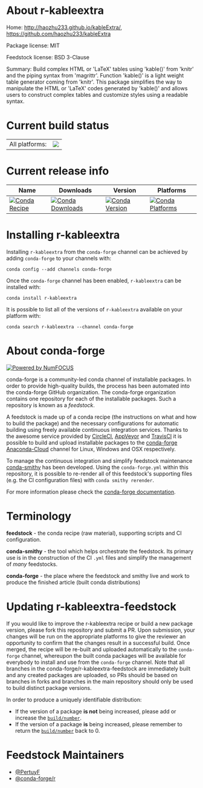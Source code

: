 About r-kableextra
==================

Home: http://haozhu233.github.io/kableExtra/, https://github.com/haozhu233/kableExtra

Package license: MIT

Feedstock license: BSD 3-Clause

Summary: Build complex HTML or 'LaTeX' tables using 'kable()' from 'knitr'  and the piping syntax from 'magrittr'. Function 'kable()' is a light weight  table generator coming from 'knitr'. This package simplifies the way to  manipulate the HTML or 'LaTeX' codes generated by 'kable()' and allows  users to construct complex tables and customize styles using a readable  syntax. 



Current build status
====================


<table><tr><td>All platforms:</td>
    <td>
      <a href="https://dev.azure.com/conda-forge/feedstock-builds/_build/latest?definitionId=5327&branchName=master">
        <img src="https://dev.azure.com/conda-forge/feedstock-builds/_apis/build/status/r-kableextra-feedstock?branchName=master">
      </a>
    </td>
  </tr>
</table>

Current release info
====================

| Name | Downloads | Version | Platforms |
| --- | --- | --- | --- |
| [![Conda Recipe](https://img.shields.io/badge/recipe-r--kableextra-green.svg)](https://anaconda.org/conda-forge/r-kableextra) | [![Conda Downloads](https://img.shields.io/conda/dn/conda-forge/r-kableextra.svg)](https://anaconda.org/conda-forge/r-kableextra) | [![Conda Version](https://img.shields.io/conda/vn/conda-forge/r-kableextra.svg)](https://anaconda.org/conda-forge/r-kableextra) | [![Conda Platforms](https://img.shields.io/conda/pn/conda-forge/r-kableextra.svg)](https://anaconda.org/conda-forge/r-kableextra) |

Installing r-kableextra
=======================

Installing `r-kableextra` from the `conda-forge` channel can be achieved by adding `conda-forge` to your channels with:

```
conda config --add channels conda-forge
```

Once the `conda-forge` channel has been enabled, `r-kableextra` can be installed with:

```
conda install r-kableextra
```

It is possible to list all of the versions of `r-kableextra` available on your platform with:

```
conda search r-kableextra --channel conda-forge
```


About conda-forge
=================

[![Powered by NumFOCUS](https://img.shields.io/badge/powered%20by-NumFOCUS-orange.svg?style=flat&colorA=E1523D&colorB=007D8A)](http://numfocus.org)

conda-forge is a community-led conda channel of installable packages.
In order to provide high-quality builds, the process has been automated into the
conda-forge GitHub organization. The conda-forge organization contains one repository
for each of the installable packages. Such a repository is known as a *feedstock*.

A feedstock is made up of a conda recipe (the instructions on what and how to build
the package) and the necessary configurations for automatic building using freely
available continuous integration services. Thanks to the awesome service provided by
[CircleCI](https://circleci.com/), [AppVeyor](https://www.appveyor.com/)
and [TravisCI](https://travis-ci.org/) it is possible to build and upload installable
packages to the [conda-forge](https://anaconda.org/conda-forge)
[Anaconda-Cloud](https://anaconda.org/) channel for Linux, Windows and OSX respectively.

To manage the continuous integration and simplify feedstock maintenance
[conda-smithy](https://github.com/conda-forge/conda-smithy) has been developed.
Using the ``conda-forge.yml`` within this repository, it is possible to re-render all of
this feedstock's supporting files (e.g. the CI configuration files) with ``conda smithy rerender``.

For more information please check the [conda-forge documentation](https://conda-forge.org/docs/).

Terminology
===========

**feedstock** - the conda recipe (raw material), supporting scripts and CI configuration.

**conda-smithy** - the tool which helps orchestrate the feedstock.
                   Its primary use is in the construction of the CI ``.yml`` files
                   and simplify the management of *many* feedstocks.

**conda-forge** - the place where the feedstock and smithy live and work to
                  produce the finished article (built conda distributions)


Updating r-kableextra-feedstock
===============================

If you would like to improve the r-kableextra recipe or build a new
package version, please fork this repository and submit a PR. Upon submission,
your changes will be run on the appropriate platforms to give the reviewer an
opportunity to confirm that the changes result in a successful build. Once
merged, the recipe will be re-built and uploaded automatically to the
`conda-forge` channel, whereupon the built conda packages will be available for
everybody to install and use from the `conda-forge` channel.
Note that all branches in the conda-forge/r-kableextra-feedstock are
immediately built and any created packages are uploaded, so PRs should be based
on branches in forks and branches in the main repository should only be used to
build distinct package versions.

In order to produce a uniquely identifiable distribution:
 * If the version of a package **is not** being increased, please add or increase
   the [``build/number``](https://conda.io/docs/user-guide/tasks/build-packages/define-metadata.html#build-number-and-string).
 * If the version of a package **is** being increased, please remember to return
   the [``build/number``](https://conda.io/docs/user-guide/tasks/build-packages/define-metadata.html#build-number-and-string)
   back to 0.

Feedstock Maintainers
=====================

* [@PertuyF](https://github.com/PertuyF/)
* [@conda-forge/r](https://github.com/conda-forge/r/)

